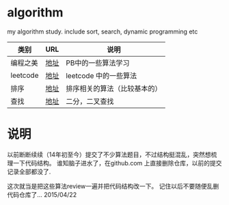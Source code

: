 # algorithm
my algorithm study. include sort, search, dynamic programming etc

|类别|URL |说明|
|----|----|---|
|编程之美|[地址][1]|PB中的一些算法学习|
|leetcode|[地址][2]|leetcode 中的一些算法|
|排序|[地址][3]|排序相关的算法（比较基本的）|
|查找|[地址][4]|二分，二叉查找|



# 说明
以前断断续续（14年初至今）提交了不少算法题目，不过结构挺混乱，突然想梳理一下代码结构。
谁知脑子进水了，在github.com 上直接删除仓库，以前的提交记录全部都没了.

这次就当是把这些算法review一遍并把代码结构改一下。 记住以后不要随便乱删代码仓库了...
2015/04/22


[1]: https://github.com/jinfenglee/algorithm/tree/master/algorithm/src/com/jinfenglee/programmingbeauty
[2]:https://github.com/jinfenglee/algorithm/tree/master/algorithm/src/com/jinfenglee/leetcode
[3]:https://github.com/jinfenglee/algorithm/tree/master/algorithm/src/com/jinfenglee/sort
[4]:https://github.com/jinfenglee/algorithm/tree/master/algorithm/src/com/jinfenglee/search

